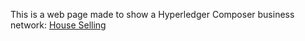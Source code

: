 This is a web page made to show a Hyperledger Composer business network: [House Selling](https://github.com/LuisBrime/house-selling-composer)
